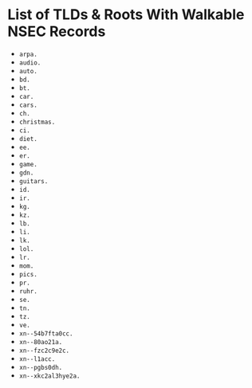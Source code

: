 # List of TLDs & Roots With Walkable NSEC Records

* `arpa.`
* `audio.`
* `auto.`
* `bd.`
* `bt.`
* `car.`
* `cars.`
* `ch.`
* `christmas.`
* `ci.`
* `diet.`
* `ee.`
* `er.`
* `game.`
* `gdn.`
* `guitars.`
* `id.`
* `ir.`
* `kg.`
* `kz.`
* `lb.`
* `li.`
* `lk.`
* `lol.`
* `lr.`
* `mom.`
* `pics.`
* `pr.`
* `ruhr.`
* `se.`
* `tn.`
* `tz.`
* `ve.`
* `xn--54b7fta0cc.`
* `xn--80ao21a.`
* `xn--fzc2c9e2c.`
* `xn--l1acc.`
* `xn--pgbs0dh.`
* `xn--xkc2al3hye2a.`

